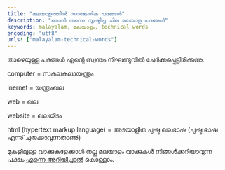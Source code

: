 ```yaml
---
title: "മലയാളത്തില്‍ സാങ്കേതിക പദങ്ങള്‍"
description: "ഞാന്‍ തന്നെ സൃഷ്ടിച്ച ചില മലയാള പദങ്ങള്‍"
keywords: malayalam, മലയാളം, technical words
encoding: "utf8"
urls: ["malayalam-technical-words"]
---
```

താഴെയുള്ള പദങ്ങള്‍ എന്റെ സ്വന്തം നിഘണ്ടുവില്‍ ചേര്‍ക്കപ്പെട്ടിരിക്കുന്നു.

computer = സകലകലായന്ത്രം

inernet = യന്ത്രംഖല

web = ഖല

website = ഖലയിടം

html (hypertext markup language) = അടയാളിത പുഷ്ട ഖലഭാഷ (പുഷ്ട ഭാഷ എന്നു് ചുരുക്കാവുന്നതാണു്)

മുകളിലുള്ള വാക്കുകളേക്കാള്‍ നല്ല മലയാളം വാക്കുകള്‍ നിങ്ങള്‍ക്കറിയാവുന്ന പക്ഷം [എന്നെ അറിയിച്ചാല്‍](/about/#contact) കൊള്ളാം. 
